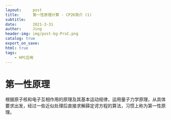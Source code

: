 ```yaml
---
layout:     post
title:      第一性原理计算 - CP2K简介 (1) 
subtitle:   
date:       2021-3-31
author:     Jing
header-img: img/post-bg-ProC.png
catalog: true
export_on_save:
html: true
tags:
    - HPC应用
---
```

# 第一性原理
根据原子核和电子互相作用的原理及其基本运动规律，运用量子力学原理，从具体要求出发，经过一些近似处理后直接求解薛定谔方程的算法，习惯上称为第一性原理。



# 



